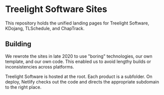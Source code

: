 # Treelight Software Sites

This repository holds the unified landing pages for Treelight Software, KDojang, TLSchedule, and ChapTrack.

## Building

We rewrote the sites in late 2020 to use "boring" technologies, our own template, and our own code. This enabled us to avoid lengthy builds or inconsistencies across platforms.

Treelight Software is hosted at the root. Each product is a subfolder. On deploy, Netlify checks out the code and directs the appropriate subdomain to the right place.
